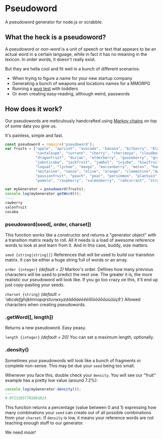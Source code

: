 <!--
@Author: Guilherme Serradilha
@Date:   24-Apr-2016, 12:19:54
@Last modified by:   Guilherme Serradilha
@Last modified time: 24-Apr-2016, 17:01:46
-->


# Pseudoword
A pseudoword generator for node.js or scrabble.

## What the heck is a pseudoword?
A pseudoword or *non-word* is a unit of speech or text that appears to be an actual word in a certain language, while in fact it has no meaning in the lexicon. In order words, it doesn't really exist.

But they are hella cool and fit well in a bunch of different scenarios:

* When trying to figure a name for your new startup company
* Generating a bunch of weapons and locations names for a MMORPG
* Running a [wug test](https://en.wikipedia.org/wiki/Jean_Berko_Gleason) with toddlers
* Or even creating easy-reading, although weird, passwords

## How does it work?
Our pseudowords are meticulously handcrafted using [Markov chains](https://en.wikipedia.org/wiki/Markov_chain) on top of some data you give us.

It's painless, simple and fast.

```javascript
const pseudoword = require('pseudoword');
var fruits = ["apple", "apricot", "avocado", "banana", "bilberry", "blackberry", "blueberry", "boysenberry",
   			  "cantaloupe", "currant", "cherry", "cherimoya", "cloudberry", "coconut", "cranberry", "damson",
              "dragonfruit", "durian", "elderberry", "gooseberry", "grape", "grapefruit", "guava", "berry",
              "jabuticaba", "jackfruit", "jambul", "jujube", "kiwifruit", "kumquat", "lemon", "lime",
              "loquat", "lychee", "mango", "marionberry", "melon", "honeydew","watermelon", "mulberry",
              "nectarine", "nance", "olive", "orange", "clementine","mandarine", "tangerine", "papaya",
              "passionfruit", "peach", "pear", "persimmon", "plantain", "plum", "pineapple", "pomegranate",
              "pomelo", "raspberry", "salmonberry", "redcurrant", "strawberry", "tamarillo", "tamarind"];

var myGenerator = pseudoword(fruits);
console.log(myGenerator.getWord());
----
rawberry
salonfruit
cocaba
```

### pseudoword(seed[, order, charset])
This function works like a constructor and returns a "generator object" with a transition matrix ready to roll. All it needs is a load of awesome reference words to look at and learn from it. And in this case, buddy, size matters.

`seed {string|string[]}` References that will be used  to build our transition matrix. It can be either a huge string full of words or an array.

`order {integer}` *(default = 2)* Markov's order. Defines how many previous characters will be used to predict the next one. The greater it is, the more realistic our pseudoword will look like. If you go too crazy on this, it'll end up just copy-pasting your seeds.

`charset {string}` *(default = 'abcdefghijklmnopqrstuvwxyzáàãâäéèêëíìîïóòõôöúùûüçß')* Allowed characters when creating pseudowords.

### .getWord([, length])
Returns a new pseudoword. Easy peasy.

`length {integer}` *(default = 20)* You can set a maximum length, optionally.

### .density()
Sometimes your pseudowords will look like a bunch of fragments or complete non-sense. This may be due your `seed` being too small.

Whenever you face this, double check your `density`. You will see our "fruit" example has a pretty low value (around 7.2%):

```javascript
console.log(myGenerator.density());
----
0.07212857702861623
```

This function returns a percentage (value between 0 and 1) expressing how many combinations your `seed` can create out of all possible combinations from your `charset`. If `density` is low, it means your reference words are not teaching enough stuff to our generator.

We need *moar!*
